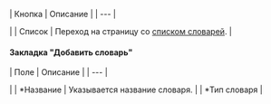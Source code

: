 | Кнопка | Описание |
| --- |

|
| Список | Переход на страницу со [списком словарей](/user_help/service/forum/censor_filter/forum_dictionary.php). |

#### Закладка "Добавить словарь"

| Поле | Описание |
| --- |

|
| \*Название | Указывается название словаря. |
| \*Тип словаря |